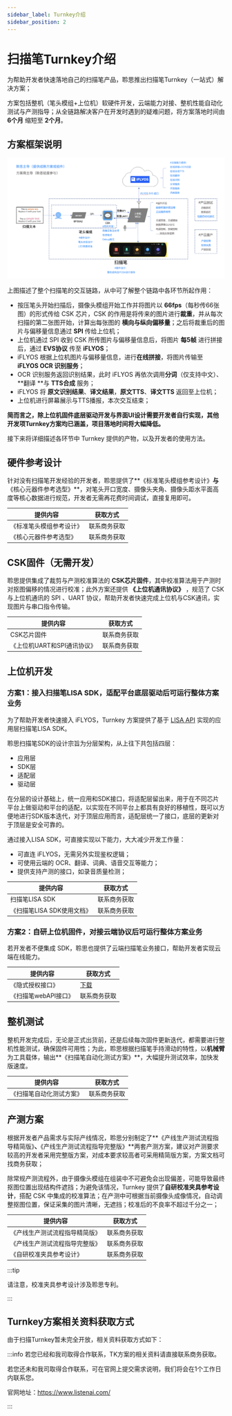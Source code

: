 ```yaml
---
sidebar_label: Turnkey介绍
sidebar_position: 2
---
```


# 扫描笔Turnkey介绍

为帮助开发者快速落地自己的扫描笔产品，聆思推出扫描笔Turnkey（一站式）解决方案；

方案包括整机（笔头模组+上位机）软硬件开发，云端能力对接、整机性能自动化测试与产测指导；从全链路解决客户在开发时遇到的疑难问题，将方案落地时间由 **6个月** 缩短至 **2个月**。


## 方案框架说明 

![](./files/frame.png)

上图描述了整个扫描笔的交互链路，从中可了解整个链路中各环节所起作用：

- 按压笔头开始扫描后，摄像头模组开始工作并将图片以 **66fps**（每秒传66张图）的形式传给 CSK 芯片，CSK 的作用是将传来的图片进行**裁重**，并从每次扫描的第二张图开始，计算出每张图的 **横向与纵向偏移量**；之后将裁重后的图片与偏移量信息通过 **SPI** 传给上位机；
- 上位机通过 SPI 收到 CSK 所传图片与偏移量信息后，将图片 **每5帧** 进行拼接后，通过 **EVS协议** 传至 **iFLYOS**；
- iFLYOS 根据上位机图片与偏移量信息，进行**在线拼接**，将图片传输至 **iFLYOS OCR 识别服务**；
- OCR 识别服务返回识别结果，此时 iFLYOS 再依次调用**分词**（仅支持中文）、**翻译 **与 **TTS合成** 服务；
- iFLYOS 将 **原文识别结果**、**译文结果**，**原文TTS**、**译文TTS** 返回至上位机；
- 上位机进行屏幕展示与TTS播报，本次交互结束；

**简而言之，除上位机固件底层驱动开发与界面UI设计需要开发者自行实现，其他开发项Turnkey方案均已涵盖，项目落地时间将大幅降低。**

接下来将详细描述各环节中 Turnkey 提供的产物，以及开发者的使用方法。


## 硬件参考设计

针对没有扫描笔开发经验的开发者，聆思提供了**《标准笔头模组参考设计》**与**《核心元器件参考选型》**，对笔头开口宽度、摄像头夹角、摄像头距水平面高度等核心数据进行规范，开发者无需再花费时间调试，直接复用即可。

| 提供内容 | 获取方式 | 
| ---- | --- |
| 《标准笔头模组参考设计》 | 联系商务获取 | 
| 《核心元器件参考选型》 | 联系商务获取 | 

## CSK固件（无需开发）

聆思提供集成了裁剪与产测校准算法的 **CSK芯片固件**，其中校准算法用于产测时对抠图偏移的情况进行校准；此外方案还提供 **《上位机通讯协议》**  ，规范了 CSK 与上位机通讯的 SPI 、UART 协议，帮助开发者快速完成上位机与CSK通讯，实现图片与串口指令传输。

| 提供内容 | 获取方式 | 
| ---- | --- |
| CSK芯片固件 | 联系商务获取 | 
| 《上位机UART和SPI通讯协议》 | 联系商务获取 | 


## 上位机开发

### 方案1：接入扫描笔LISA SDK，适配平台底层驱动后可运行整体方案业务

为了帮助开发者快速接入 iFLYOS，Turnkey 方案提供了基于 [LISA API](https://open.listenai.com/resource/open/doc_resource%2F%E8%BD%AF%E4%BB%B6%E5%BC%80%E5%8F%91%E6%8C%87%E5%8D%97%2FLISA%20API%20%E5%8F%82%E8%80%83%E6%89%8B%E5%86%8C.pdf) 实现的应用层扫描笔LISA SDK。

聆思扫描笔SDK的设计宗旨为分层架构，从上往下共包括四层：
- 应用层
- SDK层
- 适配层
- 驱动层

在分层的设计基础上，统一应用和SDK接口，将适配层留出来，用于在不同芯片平台上做驱动和平台的适配，以实现在不同平台上都具有良好的移植性，既可以方便地进行SDK版本迭代，对于顶层应用而言，适配层统一了接口，底层的更新对于顶层是安全可靠的。

通过接入LISA SDK，可直接实现以下能力，大大减少开发工作量：
- 可直连 iFLYOS，无需另外实现鉴权逻辑；
- 可使用云端的 OCR、翻译、词典、语音交互等能力；
- 提供支持产测的接口，如录音质量检测；

| 提供内容 | 获取方式 | 
| ---- | --- |
| 扫描笔LISA SDK | 联系商务获取 | 
| 《扫描笔LISA SDK使用文档》 | 联系商务获取 | 

### 方案2：自研上位机固件，对接云端协议后可运行整体方案业务

若开发者不便集成 SDK，聆思也提供了云端扫描笔业务接口，帮助开发者实现云端在线能力。

| 提供内容 | 获取方式 | 
| ---- | --- |
| 《隐式授权接口》 | [下载](https://open.listenai.com/resource/open/doc_resource%2F%E6%89%AB%E6%8F%8F%E7%AC%94%2F%E6%95%B4%E6%9C%BA%E6%B5%8B%E8%AF%95%2F%E6%89%AB%E6%8F%8F%E7%AC%94%E8%87%AA%E5%8A%A8%E5%8C%96%E6%B5%8B%E8%AF%95%E6%96%B9%E6%A1%88v1.0.2.pdf) | 
| 《扫描笔webAPI接口》 | 联系商务获取 | 



## 整机测试

整机开发完成后，无论是正式出货前，还是后续每次固件更新迭代，都需要进行整机性能测试，确保固件可用性；为此，聆思根据扫描笔手持滑动的特性，以**机械臂**为工具载体，输出**《扫描笔自动化测试方案》**，⼤幅提升测试效率，加快发版速度。

| 提供内容 | 获取方式 | 
| ---- | --- |
| 《扫描笔自动化测试方案》 | 联系商务获取 | 


## 产测方案

根据开发者产品需求与实际产线情况，聆思分别制定了**《产线生产测试流程指导精简版》**、**《产线生产测试流程指导完整版》**两套产测方案，建议对产测要求较高的开发者采用完整版方案，对成本要求较高者可采用精简版方案，方案文档可找商务获取；

除常规产测流程外，由于摄像头模组在组装中不可避免会出现偏差，可能导致最终抠图位置出现结构件遮挡；为避免该情况，Turnkey 提供了**自研校准夹具参考设计**，搭配 CSK 中集成的校准算法；在产测中可根据当前摄像头成像情况，自动调整抠图位置，保证采集的图片清晰，无遮挡；校准后的不良率不超过千分之一；

| 提供内容 | 获取方式 | 
| ---- | --- |
|《产线生产测试流程指导精简版》| 联系商务获取 | 
|《产线生产测试流程指导完整版》| 联系商务获取 | 
|《自研校准夹具参考设计》| 联系商务获取 | 

:::tip

请注意，校准夹具参考设计涉及聆思专利。

:::


## Turnkey方案相关资料获取方式

由于扫描Turnkey暂未完全开放，相关资料获取方式如下：

:::info
若您已经和我司取得合作联系，TK方案的相关资料请直接联系商务获取。

若您还未和我司取得合作联系，可在官网上提交需求说明，我们将会在1个工作日内联系您。

官网地址：https://www.listenai.com/

:::